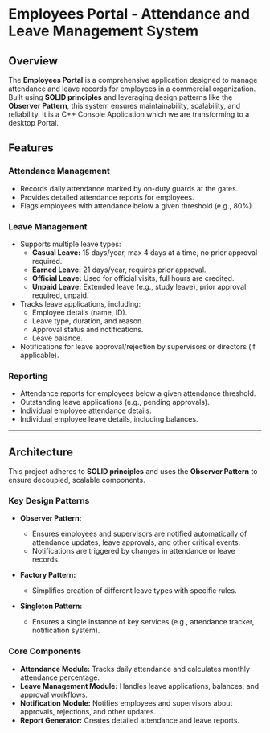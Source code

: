 # Employees Portal - Attendance and Leave Management System

## Overview
The **Employees Portal** is a comprehensive application designed to manage attendance and leave records for employees in a commercial organization. Built using **SOLID principles** and leveraging design patterns like the **Observer Pattern**, this system ensures maintainability, scalability, and reliability. It is a C++ Console Application which we are transforming to a desktop Portal.

## Features

### Attendance Management
- Records daily attendance marked by on-duty guards at the gates.
- Provides detailed attendance reports for employees.
- Flags employees with attendance below a given threshold (e.g., 80%).

### Leave Management
- Supports multiple leave types:
  - **Casual Leave:** 15 days/year, max 4 days at a time, no prior approval required.
  - **Earned Leave:** 21 days/year, requires prior approval.
  - **Official Leave:** Used for official visits, full hours are credited.
  - **Unpaid Leave:** Extended leave (e.g., study leave), prior approval required, unpaid.
- Tracks leave applications, including:
  - Employee details (name, ID).
  - Leave type, duration, and reason.
  - Approval status and notifications.
  - Leave balance.
- Notifications for leave approval/rejection by supervisors or directors (if applicable).

### Reporting
- Attendance reports for employees below a given attendance threshold.
- Outstanding leave applications (e.g., pending approvals).
- Individual employee attendance details.
- Individual employee leave details, including balances.

---

## Architecture
This project adheres to **SOLID principles** and uses the **Observer Pattern** to ensure decoupled, scalable components.

### Key Design Patterns
- **Observer Pattern:**
  - Ensures employees and supervisors are notified automatically of attendance updates, leave approvals, and other critical events.
  - Notifications are triggered by changes in attendance or leave records.

- **Factory Pattern:**
  - Simplifies creation of different leave types with specific rules.

- **Singleton Pattern:**
  - Ensures a single instance of key services (e.g., attendance tracker, notification system).

### Core Components
- **Attendance Module:** Tracks daily attendance and calculates monthly attendance percentage.
- **Leave Management Module:** Handles leave applications, balances, and approval workflows.
- **Notification Module:** Notifies employees and supervisors about approvals, rejections, and other updates.
- **Report Generator:** Creates detailed attendance and leave reports.
